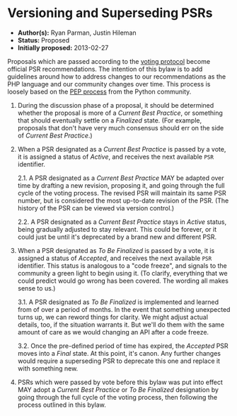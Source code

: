 # Versioning and Superseding PSRs

* **Author(s):** Ryan Parman, Justin Hileman
* **Status:** Proposed
* **Initially proposed:** 2013-02-27

Proposals which are passed according to the [voting protocol](001-voting-protocol.md)
become official PSR recommendations. The intention of this bylaw is to add
guidelines around how to address changes to our recommendations as the PHP
language and our community changes over time. This process is loosely based on
the [PEP process](http://www.python.org/dev/peps/pep-0001/) from the Python community.

1. During the discussion phase of a proposal, it should be determined whether
the proposal is more of a _Current Best Practice_, or something that should
eventually settle on a _Finalized_ state. (For example, proposals that don't have
very much consensus should err on the side of _Current Best Practice_.)

2. When a PSR designated as a _Current Best Practice_ is passed by a vote, it is
assigned a status of _Active_, and receives the next available `PSR` identifier.

    2.1\. A PSR designated as a _Current Best Practice_ MAY be adapted over time
    by drafting a new revision, proposing it, and going through the full cycle
    of the voting process. The revised PSR will maintain its same PSR number,
    but is considered the most up-to-date revision of the PSR. (The history of
    the PSR can be viewed via version control.)

    2.2\. A PSR designated as a _Current Best Practice_ stays in _Active_ status,
    being gradually adjusted to stay relevant. This could be forever, or it
    could just be until it's deprecated by a brand new and different PSR.

3. When a PSR designated as _To Be Finalized_ is passed by a vote, it is
assigned a status of _Accepted_, and receives the next available `PSR` identifier.
This status is analogous to a "code freeze", and signals to the community a
green light to begin using it. (To clarify, everything that we could predict
would go wrong has been covered. The wording all makes sense to us.)

    3.1\. A PSR designated as _To Be Finalized_ is implemented and learned from
    of over a period of months. In the event that something unexpected turns up,
    we can reword things for clarity. We might adjust actual details, too, if the
    situation warrants it. But we'll do them with the same amount of care as we
    would changing an API after a code freeze.

    3.2\. Once the pre-defined period of time has expired, the _Accepted_ PSR
    moves into a _Final_ state. At this point, it's canon. Any further changes
    would require a superseding PSR to deprecate this one and replace it with
    something new.

4. PSRs which were passed by vote before this bylaw was put into effect MAY
adopt a _Current Best Practice_ or _To Be Finalized_ designation by going
through the full cycle of the voting process, then following the process
outlined in this bylaw.
